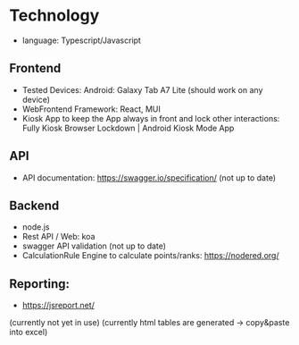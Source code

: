 # Technology

- language: Typescript/Javascript

## Frontend

- Tested Devices: Android: Galaxy Tab A7 Lite (should work on any device)
- WebFrontend Framework: React, MUI
- Kiosk App to keep the App always in front and lock other interactions: Fully Kiosk Browser Lockdown | Android Kiosk Mode App 

## API

- API documentation: https://swagger.io/specification/
  (not up to date)

## Backend

- node.js
- Rest API / Web: koa
- swagger API validation (not up to date)
- CalculationRule Engine to calculate points/ranks: https://nodered.org/ 


## Reporting: 

- https://jsreport.net/

(currently not yet in use)
(currently html tables are generated -> copy&paste into excel)